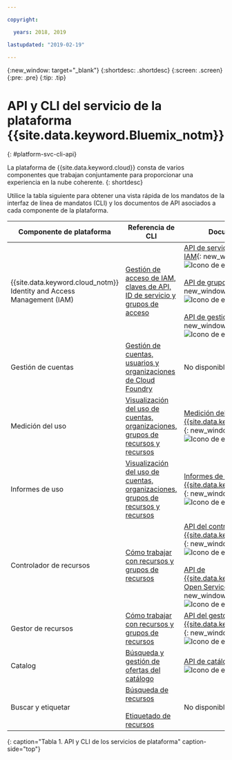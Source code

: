 ```yaml
---

copyright:

  years: 2018, 2019

lastupdated: "2019-02-19"

---
```


{:new_window: target="_blank"}
{:shortdesc: .shortdesc}
{:screen: .screen}
{:pre: .pre}
{:tip: .tip}

# API y CLI del servicio de la plataforma {{site.data.keyword.Bluemix_notm}}
{: #platform-svc-cli-api}

La plataforma de {{site.data.keyword.cloud}} consta de varios componentes que trabajan conjuntamente para proporcionar una experiencia en la nube coherente.
{: shortdesc}

Utilice la tabla siguiente para obtener una vista rápida de los mandatos de la interfaz de línea de mandatos (CLI) y los documentos de API asociados a cada componente de la plataforma.

<!-- Below is a PRODUCTION table  with only 3 columns -->

| Componente de plataforma | Referencia de CLI | Documentos de API |
| ----- | ----- | ----- |
| {{site.data.keyword.cloud_notm}} Identity and Access Management (IAM) | [Gestión de acceso de IAM, claves de API, ID de servicio y grupos de acceso](docs/cli/reference/ibmcloud?topic=cloud-cli-ibmcloud_commands_iam) | [API de servicios de identidad de IAM](https://console.cloud.ibm.com/apidocs/iam-identity-token-api){: new_window} ![Icono de enlace externo](../icons/launch-glyph.svg "Icono de enlace externo") <br><br>  [API de grupos de acceso de IAM](https://console.cloud.ibm.com/apidocs/iam-access-groups){: new_window} ![Icono de enlace externo](../icons/launch-glyph.svg "Icono de enlace externo") <br><br> [API de gestión de políticas de IAM](https://console.cloud.ibm.com/apidocs/iam-policy-management){: new_window} ![Icono de enlace externo](../icons/launch-glyph.svg "Icono de enlace externo") |
| Gestión de cuentas | [Gestión de cuentas, usuarios y organizaciones de Cloud Foundry](/docs/cli/reference/ibmcloud?topic=cloud-cli-ibmcloud_commands_account) |  No disponible |
| Medición del uso | [Visualización del uso de cuentas, organizaciones, grupos de recursos y recursos](/docs/cli/reference/ibmcloud?topic=cloud-cli-ibmcloud_billing) |  [Medición del uso de {{site.data.keyword.Bluemix_notm}}](https://console.cloud.ibm.com/apidocs/usage-metering){: new_window} ![Icono de enlace externo](../icons/launch-glyph.svg "Icono de enlace externo") |
| Informes de uso |  [Visualización del uso de cuentas, organizaciones, grupos de recursos y recursos](/docs/cli/reference/ibmcloud?topic=cloud-cli-ibmcloud_billing) |  [Informes de uso de {{site.data.keyword.Bluemix_notm}}](https://console.cloud.ibm.com/apidocs/metering-reporting){: new_window} ![Icono de enlace externo](../icons/launch-glyph.svg "Icono de enlace externo") |
| Controlador de recursos | [Cómo trabajar con recursos y grupos de recursos](/docs/cli/reference/ibmcloud?topic=cloud-cli-ibmcloud_commands_resource) | [API del controlador de recursos de {{site.data.keyword.Bluemix_notm}}](https://console.cloud.ibm.com/apidocs/resource-controller){: new_window} ![Icono de enlace externo](../icons/launch-glyph.svg "Icono de enlace externo") <br><br> [API de {{site.data.keyword.cloud_notm}} Open Service Broker](https://console.cloud.ibm.com/apidocs/ibm-cloud-osb-api){: new_window} ![Icono de enlace externo](../icons/launch-glyph.svg "Icono de enlace externo") |
| Gestor de recursos | [Cómo trabajar con recursos y grupos de recursos](/docs/cli/reference/ibmcloud?topic=cloud-cli-ibmcloud_commands_resource) | [API del gestor de recursos de {{site.data.keyword.Bluemix_notm}}](https://console.cloud.ibm.com/apidocs/resource-manager){: new_window} ![Icono de enlace externo](../icons/launch-glyph.svg "Icono de enlace externo") |
| Catalog | [Búsqueda y gestión de ofertas del catálogo](/docs/cli/reference/ibmcloud?topic=cloud-cli-ibmcloud_catalog) | [API de catálogo](https://console.cloud.ibm.com/apidocs/globalcatalog){: new_window} ![Icono de enlace externo](../icons/launch-glyph.svg "Icono de enlace externo") |
| Buscar y etiquetar | [Búsqueda de recursos](/docs/cli/reference/ibmcloud?topic=cloud-cli-ibmcloud_commands_resource#ibmcloud_resource_search) <br><br>  [Etiquetado de recursos](/docs/cli/reference/ibmcloud/cli_resource_group.html#ibmcloud_resource_tags) | No disponible |
{: caption="Tabla 1. API y CLI de los servicios de plataforma" caption-side="top"}


